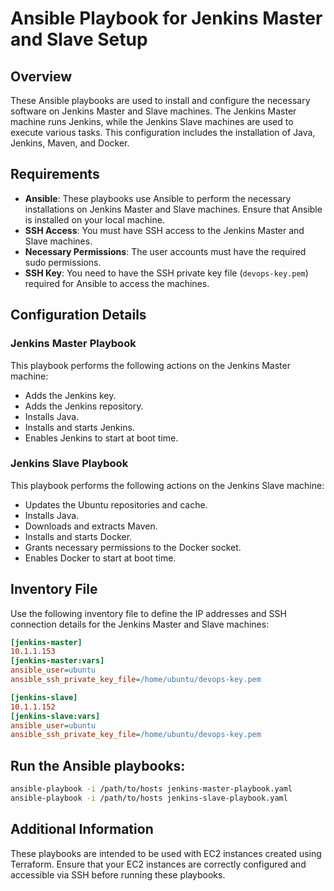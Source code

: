 # Ansible Playbook for Jenkins Master and Slave Setup

## Overview

These Ansible playbooks are used to install and configure the necessary software on Jenkins Master and Slave machines. The Jenkins Master machine runs Jenkins, while the Jenkins Slave machines are used to execute various tasks. This configuration includes the installation of Java, Jenkins, Maven, and Docker.

## Requirements

- **Ansible**: These playbooks use Ansible to perform the necessary installations on Jenkins Master and Slave machines. Ensure that Ansible is installed on your local machine.
- **SSH Access**: You must have SSH access to the Jenkins Master and Slave machines.
- **Necessary Permissions**: The user accounts must have the required sudo permissions.
- **SSH Key**: You need to have the SSH private key file (`devops-key.pem`) required for Ansible to access the machines.

## Configuration Details

### Jenkins Master Playbook

This playbook performs the following actions on the Jenkins Master machine:
- Adds the Jenkins key.
- Adds the Jenkins repository.
- Installs Java.
- Installs and starts Jenkins.
- Enables Jenkins to start at boot time.

### Jenkins Slave Playbook

This playbook performs the following actions on the Jenkins Slave machine:
- Updates the Ubuntu repositories and cache.
- Installs Java.
- Downloads and extracts Maven.
- Installs and starts Docker.
- Grants necessary permissions to the Docker socket.
- Enables Docker to start at boot time.

## Inventory File

Use the following inventory file to define the IP addresses and SSH connection details for the Jenkins Master and Slave machines:

```ini
[jenkins-master]
10.1.1.153
[jenkins-master:vars]
ansible_user=ubuntu
ansible_ssh_private_key_file=/home/ubuntu/devops-key.pem

[jenkins-slave]
10.1.1.152
[jenkins-slave:vars]
ansible_user=ubuntu
ansible_ssh_private_key_file=/home/ubuntu/devops-key.pem
```

## Run the Ansible playbooks:

```bash
ansible-playbook -i /path/to/hosts jenkins-master-playbook.yaml
ansible-playbook -i /path/to/hosts jenkins-slave-playbook.yaml
```

## Additional Information

These playbooks are intended to be used with EC2 instances created using Terraform. Ensure that your EC2 instances are correctly configured and accessible via SSH before running these playbooks.



